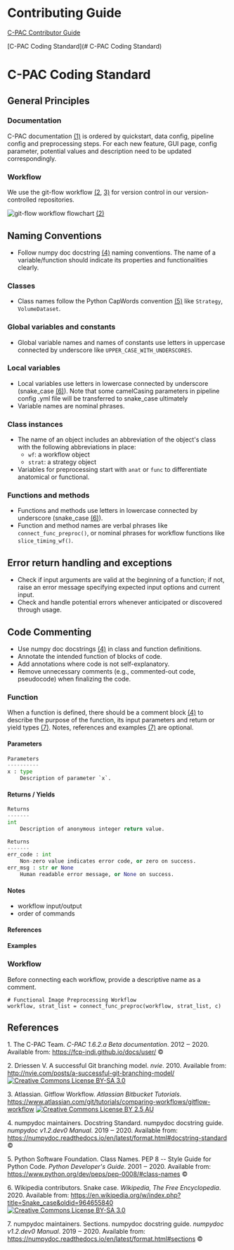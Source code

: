 # Contributing Guide 

[C-PAC Contributor Guide](https://docs.google.com/document/d/1IqXM_iaQRxYkByyeXIub-suMZdLrg-103_jKShnK0X0/edit?usp=sharing)

[C-PAC Coding Standard](# C-PAC Coding Standard)

# C-PAC Coding Standard

## General Principles

### Documentation 

C-PAC documentation [\(1\)](#ref1) is ordered by quickstart, data config, pipeline config and preprocessing steps. For each new feature, GUI page, config parameter, potential values and description need to be updated correspondingly.

### Workflow

We use the git-flow workflow [\(2](#ref2), [3\)](#ref3) for version control in our version-controlled repositories.

![git-flow workflow flowchart](https://nvie.com/img/git-model@2x.png) [(2)](#ref2)

## Naming Conventions

- Follow numpy doc docstring [\(4\)](#ref4) naming conventions. The name of a variable/function should indicate its properties and functionalities clearly.

### Classes
- Class names follow the Python CapWords convention [\(5\)](#ref5) like `Strategy`, `VolumeDataset`.

### Global variables and constants
- Global variable names and names of constants use letters in uppercase connected by underscore like `UPPER_CASE_WITH_UNDERSCORES`.

### Local variables
- Local variables use letters in lowercase connected by underscore (snake_case [\(6\)](#ref6)). Note that some camelCasing parameters in pipeline config .yml file will be transferred to snake_case ultimately
- Variable names are nominal phrases.

### Class instances
- The name of an object includes an abbreviation of the object's class with the following abbreviations in place:
   - `wf`: a workflow object
   - `strat`: a strategy object
- Variables for preprocessing start with `anat` or `func` to differentiate anatomical or functional.

### Functions and methods
- Functions and methods use letters in lowercase connected by underscore (snake_case [\(6\)](#ref6)).
- Function and method names are verbal phrases like `connect_func_preproc()`, or nominal phrases for workflow functions like `slice_timing_wf()`.

## Error return handling and exceptions

- Check if input arguments are valid at the beginning of a function; if not, raise an error message specifying expected input options and current input.
- Check and handle potential errors whenever anticipated or discovered through usage.

## Code Commenting

- Use numpy doc docstrings [\(4\)](#ref4) in class and function definitions.
- Annotate the intended function of blocks of code.
- Add annotations where code is not self-explanatory.
- Remove unnecessary comments (e.g., commented-out code, pseudocode) when finalizing the code.

### Function

When a function is defined, there should be a comment block [\(4\)](#ref4) to describe the purpose of the function, its input parameters and return or yield types [\(7\)](#ref7). Notes, references and examples [\(7\)](#ref7) are optional.

#### Parameters
```Python
Parameters
----------
x : type
    Description of parameter `x`.
```
#### Returns / Yields
```Python
Returns
-------
int
    Description of anonymous integer return value.
```
```Python
Returns
-------
err_code : int
    Non-zero value indicates error code, or zero on success.
err_msg : str or None
    Human readable error message, or None on success.
```
#### Notes
- workflow input/output
- order of commands
#### References
#### Examples

### Workflow 
Before connecting each workflow, provide a descriptive name as a comment.
```
# Functional Image Preprocessing Workflow
workflow, strat_list = connect_func_preproc(workflow, strat_list, c)
```

## References

<span name="ref1">1.</span> The C-PAC Team. _C-PAC 1.6.2.a Beta documentation_. 2012 ‒ 2020. Available from: https://fcp-indi.github.io/docs/user/ ©

<span name="ref2">2.</span> Driessen V. A successful Git branching model. _nvie_. 2010. Available from: http://nvie.com/posts/a-successful-git-branching-model/ <a rel="license" href="http://creativecommons.org/licenses/by-sa/3.0/">![Creative Commons License BY-SA 3.0](https://i.creativecommons.org/l/by-sa/3.0/80x15.png)</a>

<span name="ref3">3.</span> Atlassian. Gitflow Workflow. _Atlassian Bitbucket Tutorials_. https://www.atlassian.com/git/tutorials/comparing-workflows/gitflow-workflow <a rel="license" href="http://creativecommons.org/licenses/by/2.5/au/">![Creative Commons License BY 2.5 AU](https://i.creativecommons.org/l/by/2.5/80x15.png)</a>

<span name="ref4">4.</span> numpydoc maintainers. Docstring Standard. numpydoc docstring guide. _numpydoc v1.2.dev0 Manual_. 2019 ‒ 2020. Available from: https://numpydoc.readthedocs.io/en/latest/format.html#docstring-standard ©

<span name="ref5">5.</span> Python Software Foundation. Class Names. PEP 8 -- Style Guide for Python Code. _Python Developer's Guide_. 2001 ‒ 2020. Available from: https://www.python.org/dev/peps/pep-0008/#class-names ©

<span name="ref6">6.</span> Wikipedia contributors. Snake case. _Wikipedia, The Free Encyclopedia_. 2020. Available from: https://en.wikipedia.org/w/index.php?title=Snake_case&oldid=964655840 <a rel="license" href="http://creativecommons.org/licenses/by-sa/3.0/">![Creative Commons License BY-SA 3.0](https://i.creativecommons.org/l/by-sa/3.0/80x15.png)</a>

<span name="ref7">7.</span> numpydoc maintainers. Sections. numpydoc docstring guide. _numpydoc v1.2.dev0 Manual_. 2019 ‒ 2020. Available from: https://numpydoc.readthedocs.io/en/latest/format.html#sections ©
